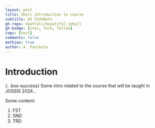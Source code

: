 ```yaml
---
layout: post
title: Short introduction to course
subtitle: AI ChatBots
gh-repo: daattali/beautiful-jekyll
gh-badge: [star, fork, follow]
tags: [test]
comments: false
mathjax: true
author: A. Panjkota
---
```



# Introduction

{: .box-success} Some intro related to the course that will be taught in JOSSIS 2024...

Some content:

1. FST
2. SND
3. TRD

